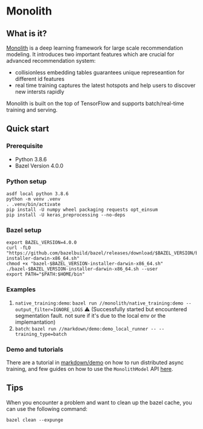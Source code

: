 # Monolith

## What is it?

[Monolith](https://arxiv.org/abs/2209.07663) is a deep learning framework for large scale recommendation modeling. It introduces two important features which are crucial for advanced recommendation system:
* collisionless embedding tables guarantees unique represeantion for different id features
* real time training captures the latest hotspots and help users to discover new intersts rapidly

Monolith is built on the top of TensorFlow and supports batch/real-time training and serving.


## Quick start

### Prerequisite

- Python 3.8.6
- Bazel Version 4.0.0

### Python setup

```
asdf local python 3.8.6
python -m venv .venv
. .venv/bin/activate
pip install -U numpy wheel packaging requests opt_einsum
pip install -U keras_preprocessing --no-deps
```

### Bazel setup

```
export BAZEL_VERSION=4.0.0
curl -fLO "https://github.com/bazelbuild/bazel/releases/download/$BAZEL_VERSION/bazel-$BAZEL_VERSION-installer-darwin-x86_64.sh"
chmod +x "bazel-$BAZEL_VERSION-installer-darwin-x86_64.sh"
./bazel-$BAZEL_VERSION-installer-darwin-x86_64.sh --user
export PATH="$PATH:$HOME/bin"
```

### Examples

1. `native_training:demo`: `bazel run //monolith/native_training:demo --output_filter=IGNORE_LOGS` ⚠️ (Successfully started but encountered segmentation fault. not sure if it's due to the local env or the implemantation)
1. `batch`: `bazel run //markdown/demo:demo_local_runner -- --training_type=batch`

### Demo and tutorials

There are a tutorial in [markdown/demo](markdown/demo) on how to run distributed async training, and few guides on how to use the `MonolithModel` API [here](markdown).

## Tips

When you encounter a problem and want to clean up the bazel cache, you can use the following command:

```
bazel clean --expunge
```
